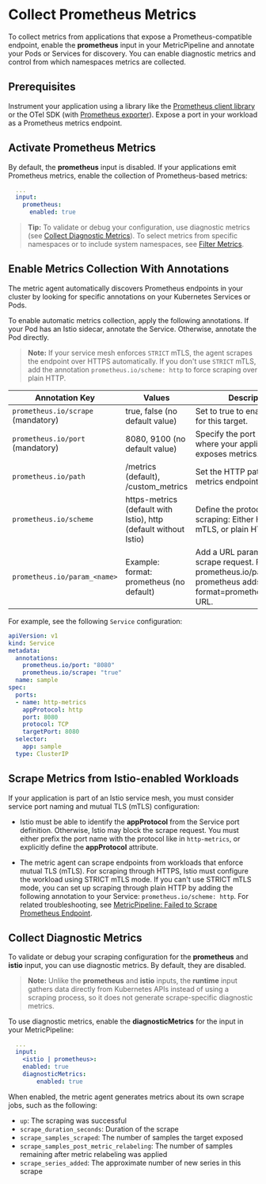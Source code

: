 # Collect Prometheus Metrics

To collect metrics from applications that expose a Prometheus-compatible endpoint, enable the **prometheus** input in your MetricPipeline and annotate your Pods or Services for discovery. You can enable diagnostic metrics and control from which namespaces metrics are collected.

## Prerequisites

Instrument your application using a library like the [Prometheus client library](https://prometheus.io/docs/instrumenting/clientlibs/) or the OTel SDK (with [Prometheus exporter](https://opentelemetry.io/docs/specs/otel/metrics/sdk_exporters/prometheus/)). Expose a port in your workload as a Prometheus metrics endpoint.

## Activate Prometheus Metrics

By default, the **prometheus** input is disabled. If your applications emit Prometheus metrics, enable the collection of Prometheus-based metrics:

```yaml
  ...
  input:
    prometheus:
      enabled: true
```

> **Tip:** To validate or debug your configuration, use diagnostic metrics (see [Collect Diagnostic Metrics](#collect-diagnostic-metrics)).
> To select metrics from specific namespaces or to include system namespaces, see [Filter Metrics](../filter-and-process/filter-metrics.md).

## Enable Metrics Collection With Annotations

The metric agent automatically discovers Prometheus endpoints in your cluster by looking for specific annotations on your Kubernetes Services or Pods.

To enable automatic metrics collection, apply the following annotations. If your Pod has an Istio sidecar, annotate the Service. Otherwise, annotate the Pod directly.

> **Note:** If your service mesh enforces `STRICT` mTLS, the agent scrapes the endpoint over HTTPS automatically. If you don't use `STRICT` mTLS, add the annotation `prometheus.io/scheme: http` to force scraping over plain HTTP.

| Annotation Key                   | Values                                                           | Description                                                                                                                        |
|----------------------------------|------------------------------------------------------------------|------------------------------------------------------------------------------------------------------------------------------------|
| `prometheus.io/scrape` (mandatory) | true, false (no default value)                                   | Set to true to enable scraping for this target.                                                                                    |
| `prometheus.io/port` (mandatory)   | 8080, 9100 (no default value)                                    | Specify the port on the Pod where your application exposes metrics.                                                                |
| `prometheus.io/path`               | /metrics (default), /custom_metrics                              | Set the HTTP path for the metrics endpoint.                                                                                        |
| `prometheus.io/scheme`             | https-metrics (default with Istio), http (default without Istio) | Define the protocol for scraping: Either HTTPS with mTLS, or plain HTTP.                                                           |
| `prometheus.io/param_<name>`       | Example: format: prometheus (no default)                         | Add a URL parameter to the scrape request. For example, prometheus.io/param_format: prometheus adds ?format=prometheus to the URL. |

For example, see the following `Service` configuration:

```yaml
apiVersion: v1
kind: Service
metadata:
  annotations:
    prometheus.io/port: "8080"
    prometheus.io/scrape: "true"
  name: sample
spec:
  ports:
  - name: http-metrics
    appProtocol: http
    port: 8080
    protocol: TCP
    targetPort: 8080
  selector:
    app: sample
  type: ClusterIP
```

## Scrape Metrics from Istio-enabled Workloads

If your application is part of an Istio service mesh, you must consider service port naming and mutual TLS (mTLS) configuration:

- Istio must be able to identify the **appProtocol** from the Service port definition. Otherwise, Istio may block the scrape request.
  You must either prefix the port name with the protocol like in `http-metrics`, or explicitly define the **appProtocol** attribute.

- The metric agent can scrape endpoints from workloads that enforce mutual TLS (mTLS). For scraping through HTTPS, Istio must configure the workload using STRICT mTLS mode.
  If you can't use STRICT mTLS mode, you can set up scraping through plain HTTP by adding the following annotation to your Service: `prometheus.io/scheme: http`. For related troubleshooting, see [MetricPipeline: Failed to Scrape Prometheus Endpoint](../troubleshooting.md#metricpipeline-failed-to-scrape-prometheus-endpoint).

## Collect Diagnostic Metrics
<!-- identical section for Prometheus and Istio docs -->
To validate or debug your scraping configuration for the **prometheus** and **istio** input, you can use diagnostic metrics. By default, they are disabled.

> **Note:** Unlike the **prometheus** and **istio** inputs, the **runtime**  input gathers data directly from Kubernetes APIs instead of using a scraping process, so it does not generate scrape-specific diagnostic metrics.

To use diagnostic metrics, enable the **diagnosticMetrics** for the input in your MetricPipeline:

```yaml
  ...
  input:
    <istio | prometheus>:
    enabled: true
    diagnosticMetrics:
        enabled: true
```

When enabled, the metric agent generates metrics about its own scrape jobs, such as the following:

- `up`: The scraping was successful
- `scrape_duration_seconds`: Duration of the scrape
- `scrape_samples_scraped`: The number of samples the target exposed
- `scrape_samples_post_metric_relabeling`: The number of samples remaining after metric relabeling was applied
- `scrape_series_added`: The approximate number of new series in this scrape

